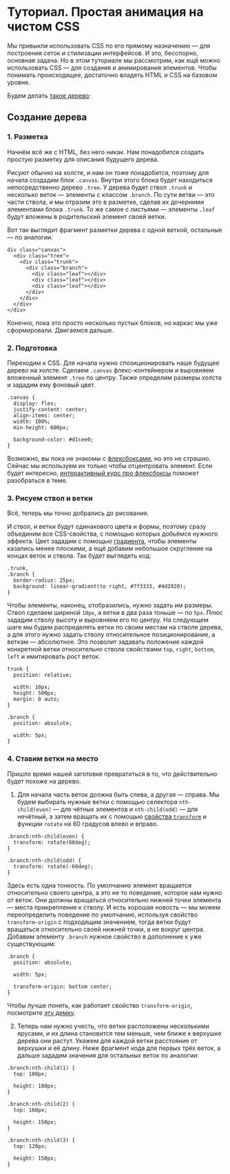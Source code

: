 # Туториал. Простая анимация на чистом CSS

Мы привыкли использовать CSS по его прямому назначению — для построения сеток и стилизации интерфейсов. И это, бесспорно, основная задача. Но в этом туториале мы рассмотрим, как ещё можно использовать CSS — для создания и анимирования элементов. Чтобы понимать происходящее, достаточно владеть HTML и CSS на базовом уровне.

Будем делать [такое дерево](https://codepen.io/sasha-sm/pen/VwLMQdK):

## Создание дерева

### 1. Разметка

Начнём всё же с HTML, без него никак. Нам понадобится создать простую разметку для описания будущего дерева.

Рисуют обычно на холсте, и нам он тоже понадобится, поэтому для начала создадим блок `.canvas`. Внутри этого блока будет находиться непосредственно дерево `.tree`. У дерева будет ствол `.trunk` и несколько веток — элементы с классом `.branch`. По сути ветви — это части ствола, и мы отразим это в разметке, сделав их дочерними элементами блока `.trunk`. То же самое с листьями — элементы `.leaf` будут вложены в родительский элемент своей ветки.

Вот так выглядит фрагмент разметки дерева с одной веткой, остальные — по аналогии:

```
div class="canvas">
  <div class="tree">
    <div class="trunk">
      <div class="branch">
        <div class="leaf"></div>
        <div class="leaf"></div>
        <div class="leaf"></div>
      </div>
    </div>
  </div>
</div>
```

Конечно, пока это просто несколько пустых блоков, но каркас мы уже сформировали. Двигаемся дальше.

### 2. Подготовка

Переходим к CSS. Для начала нужно спозиционировать наше будущее дерево на холсте. Сделаем `.canvas` флекс-контейнером и выровняем вложенный элемент `.tree` по центру. Также определим размеры холста и зададим ему фоновый цвет.

```
.canvas {
  display: flex;
  justify-content: center;
  align-items: center;
  width: 100%;
  min-height: 600px;

  background-color: #d1cee0;
}
```

Возможно, вы пока не знакомы с [флексбоксами](https://developer.mozilla.org/ru/docs/Web/CSS/CSS_Flexible_Box_Layout/Basic_Concepts_of_Flexbox), но это не страшно. Сейчас мы используем их только чтобы отцентровать элемент. Если будет интересно, [интерактивный курс про флексбоксы](https://htmlacademy.ru/courses/96) поможет разобраться в теме.

### 3. Рисуем ствол и ветки

Всё, теперь мы точно добрались до рисования.

И ствол, и ветки будут одинакового цвета и формы, поэтому сразу объединим все CSS-свойства, с помощью которых добьёмся нужного эффекта. Цвет зададим с помощью [градиента](https://developer.mozilla.org/en-US/docs/Web/CSS/linear-gradient), чтобы элементы казались менее плоскими, а ещё добавим небольшое скругление на концах веток и ствола. Так будет выглядеть код:

```
.trunk,
.branch {
  border-radius: 25px;
  background: linear-gradient(to right, #7f3333, #4d2020);
}
```

Чтобы элементы, наконец, отобразились, нужно задать им размеры. Ствол сделаем шириной `10px`, а ветки в два раза тоньше — по `5px`. Плюс зададим стволу высоту и выровняем его по центру. На следующем шаге мы будем распределять ветки по своим местам на стволе дерева, а для этого нужно задать стволу относительное позиционирование, а веткам — абсолютное. Это позволит задавать положение каждой конкретной ветки относительно ствола свойствами `top`, `right`, `bottom`, `left` и имитировать рост веток.

```
trunk {
  position: relative;
  
  width: 10px;
  height: 500px;
  margin: 0 auto;
}

.branch {
  position: absolute;
  
  width: 5px;
}
```

### 4. Ставим ветки на место

Пришло время нашей заготовке превратиться в то, что действительно будет похоже на дерево.

1. Для начала часть веток должна быть слева, а другая — справа. Мы будем выбирать нужные ветки с помощью селектора `nth-child(even)` — для чётных элементов и `nth-child(odd)` — для нечётный, а затем вращать их с помощью [свойства `transform`](https://developer.mozilla.org/ru/docs/Web/CSS/transform) и функции `rotate` на 60 градусов влево и вправо.

```
.branch:nth-child(even) {
  transform: rotate(60deg);
}

.branch:nth-child(odd) {
  transform: rotate(-60deg);
}
```
Здесь есть одна тонкость. По умолчанию элемент вращается относительно своего центра, а это не то поведение, которое нам нужно от веток. Они должны вращаться относительно нижней точки элемента — места прикрепления к стволу. И есть хорошая новость — мы можем переопределить поведение по умолчанию, используя свойство `transform-origin` с подходящим значением, тогда ветки будут вращаться относительно своей нижней точки, а не вокруг центра. Добавим элементу `.branch` нужное свойство в дополнение к уже существующим:

```
.branch {
  position: absolute;
  
  width: 5px;
  
  transform-origin: bottom center;
}
```
Чтобы лучше понять, как работает свойство `transform-origin`, посмотрите [эту демку](https://codepen.io/shshaw/pen/pOVKjb).

2. Теперь нам нужно учесть, что ветки расположены несколькими ярусами, и их длина становится тем меньше, чем ближе к верхушке дерева они растут. Укажем для каждой ветки расстояние от верхушки и её длину. Ниже фрагмент кода для первых трёх веток, а дальше зададим значения для остальных веток по аналогии:

```
.branch:nth-child(1) {
  top: 180px;
  
  height: 180px;
}

.branch:nth-child(2) {
  top: 160px;

  height: 150px;
}

.branch:nth-child(3) {
  top: 120px;
  
  height: 150px;
}
```
